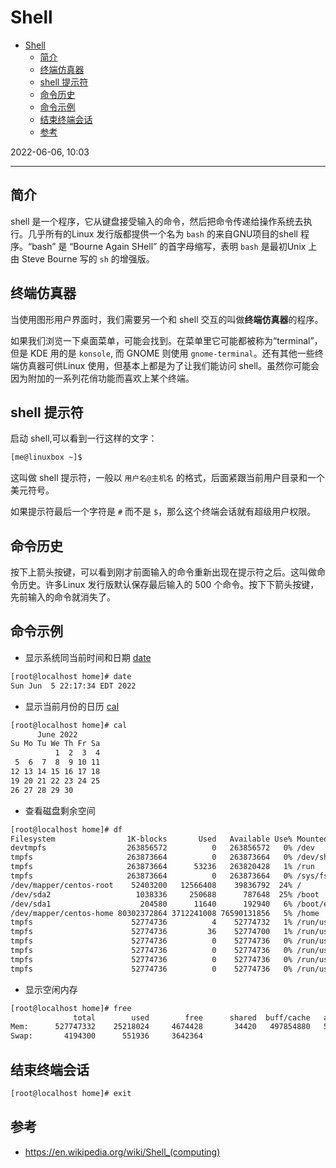 # Shell

- [Shell](#shell)
  - [简介](#简介)
  - [终端仿真器](#终端仿真器)
  - [shell 提示符](#shell-提示符)
  - [命令历史](#命令历史)
  - [命令示例](#命令示例)
  - [结束终端会话](#结束终端会话)
  - [参考](#参考)

2022-06-06, 10:03
***

## 简介

shell 是一个程序，它从键盘接受输入的命令，然后把命令传递给操作系统去执行。几乎所有的Linux 发行版都提供一个名为 `bash` 的来自GNU项目的shell 程序。“bash” 是 “Bourne Again SHell” 的首字母缩写，表明 `bash` 是最初Unix 上由 Steve Bourne 写的 `sh` 的增强版。

## 终端仿真器

当使用图形用户界面时，我们需要另一个和 shell 交互的叫做**终端仿真器**的程序。

如果我们浏览一下桌面菜单，可能会找到。在菜单里它可能都被称为“terminal”，但是 KDE
用的是 `konsole`, 而 GNOME 则使用 `gnome-terminal`。还有其他一些终端仿真器可供Linux 使用，但基本上都是为了让我们能访问 shell。虽然你可能会因为附加的一系列花俏功能而喜欢上某个终端。

## shell 提示符

启动 shell,可以看到一行这样的文字：

```sh
[me@linuxbox ~]$
```

这叫做 shell 提示符，一般以 `用户名@主机名` 的格式，后面紧跟当前用户目录和一个美元符号。

如果提示符最后一个字符是 `#` 而不是 `$`，那么这个终端会话就有超级用户权限。

## 命令历史

按下上箭头按键，可以看到刚才前面输入的命令重新出现在提示符之后。这叫做命令历史。许多Linux 发行版默认保存最后输入的 500 个命令。按下下箭头按键，先前输入的命令就消失了。

## 命令示例

- 显示系统同当前时间和日期 [date](../command/date.md)

```sh
[root@localhost home]# date
Sun Jun  5 22:17:34 EDT 2022
```

- 显示当前月份的日历 [cal](../command/cal.md)

```sh
[root@localhost home]# cal
      June 2022     
Su Mo Tu We Th Fr Sa
          1  2  3  4
 5  6  7  8  9 10 11
12 13 14 15 16 17 18
19 20 21 22 23 24 25
26 27 28 29 30
```

- 查看磁盘剩余空间

```sh
[root@localhost home]# df
Filesystem                1K-blocks       Used   Available Use% Mounted on
devtmpfs                  263856572          0   263856572   0% /dev
tmpfs                     263873664          0   263873664   0% /dev/shm
tmpfs                     263873664      53236   263820428   1% /run
tmpfs                     263873664          0   263873664   0% /sys/fs/cgroup
/dev/mapper/centos-root    52403200   12566408    39836792  24% /
/dev/sda2                   1038336     250688      787648  25% /boot
/dev/sda1                    204580      11640      192940   6% /boot/efi
/dev/mapper/centos-home 80302372864 3712241008 76590131856   5% /home
tmpfs                      52774736          4    52774732   1% /run/user/42
tmpfs                      52774736         36    52774700   1% /run/user/1001
tmpfs                      52774736          0    52774736   0% /run/user/1000
tmpfs                      52774736          0    52774736   0% /run/user/0
tmpfs                      52774736          0    52774736   0% /run/user/1006
tmpfs                      52774736          0    52774736   0% /run/user/1005
```

- 显示空闲内存

```sh
[root@localhost home]# free
              total        used        free      shared  buff/cache   available
Mem:      527747332    25218024     4674428       34420   497854880   500691276
Swap:       4194300      551936     3642364
```

## 结束终端会话

```sh
[root@localhost home]# exit
```

## 参考

- https://en.wikipedia.org/wiki/Shell_(computing)
